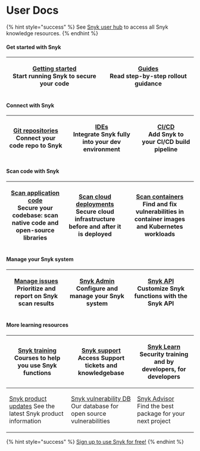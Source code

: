 # User Docs

{% hint style="success" %}
See [Snyk user hub](https://snyk.io/user-hub/) to access all Snyk knowledge resources.
{% endhint %}

#### Get started with Snyk

| <p>​<a href="getting-started/">Getting started</a><br>Start running Snyk to secure your code</p> | <p><a href="guides/">Guides</a><br>Read step-by-step rollout guidance</p> |
| ------------------------------------------------------------------------------------------------ | ------------------------------------------------------------------------- |

#### Connect with Snyk <a href="#explore-snyk-products" id="explore-snyk-products"></a>

| <p><a href="integrations/git-repository-scm-integrations/">Git repositories</a><br>Connect your code repo to Snyk</p> | <p><a href="integrations/ide-tools/">IDEs</a><br>Integrate Snyk fully into your dev environment</p> | <p><a href="integrations/ci-cd-integrations/">CI/CD</a><br>Add Snyk to your CI/CD build pipeline</p> |
| --------------------------------------------------------------------------------------------------------------------- | --------------------------------------------------------------------------------------------------- | ---------------------------------------------------------------------------------------------------- |

#### Scan code with Snyk <a href="#explore-snyk-products" id="explore-snyk-products"></a>

| <p><a href="scan-application-code/">Scan application code</a><br>Secure your codebase: scan native code and  open-source libraries</p> | <p><a href="scan-cloud-deployment/">Scan cloud deployments</a><strong></strong><br><strong></strong>Secure cloud infrastructure before and after it is deployed</p> | <p>​<a href="scan-containers/">Scan containers</a> <strong></strong> <br>Find and fix vulnerabilities in container images and Kubernetes workloads</p> |
| -------------------------------------------------------------------------------------------------------------------------------------- | ------------------------------------------------------------------------------------------------------------------------------------------------------------------- | ------------------------------------------------------------------------------------------------------------------------------------------------------ |

#### Manage your Snyk system

| <p><a href="manage-issues/">Manage issues</a><br>Prioritize and report on Snyk scan results</p> | <p><a href="snyk-admin/">Snyk Admin</a><br>Configure and manage your Snyk system</p> | <p><a href="snyk-api-info/">Snyk API</a><br>Customize Snyk functions with the Snyk API</p> |
| ----------------------------------------------------------------------------------------------- | ------------------------------------------------------------------------------------ | ------------------------------------------------------------------------------------------ |

#### More learning resources <a href="#use-other-resources" id="use-other-resources"></a>

| <p><a href="https://training.snyk.io/">Snyk training</a><br>Courses to help you use Snyk functions</p> | <p>​<a href="https://support.snyk.io/hc/en-us">Snyk support</a> <br>Access Support tickets and knowledgebase</p>        | <p><a href="https://learn.snyk.io/">Snyk Learn</a>​<br>Security training and by developers, for developers</p> |
| ------------------------------------------------------------------------------------------------------ | ----------------------------------------------------------------------------------------------------------------------- | -------------------------------------------------------------------------------------------------------------- |
| ​[Snyk product updates](https://updates.snyk.io/) See the latest Snyk product information              | <p>​<a href="https://security.snyk.io/">Snyk vulnerability DB</a>  <br>Our database for open source vulnerabilities</p> | <p>​<a href="https://snyk.io/advisor/">Snyk Advisor</a> <br>Find the best package for your next project</p>    |

{% hint style="success" %}
[Sign up to use Snyk for free!](https://snyk.io/login?cta=sign-up\&loc=nav\&page=support\_docs\_page)
{% endhint %}
